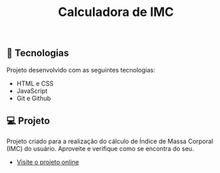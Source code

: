 <h1 align="center"> Calculadora de IMC </h1>


<br>

## 🚀 Tecnologias

Projeto desenvolvido com as seguintes tecnologias:

- HTML e CSS
- JavaScript
- Git e Github

## 💻 Projeto

Projeto criado para a realização do cálculo de Índice de Massa Corporal (IMC) do usuário. Aproveite e verifique como se encontra do seu.
- [Visite o projeto online](https://calcule-seu-imc-agora.netlify.app)
